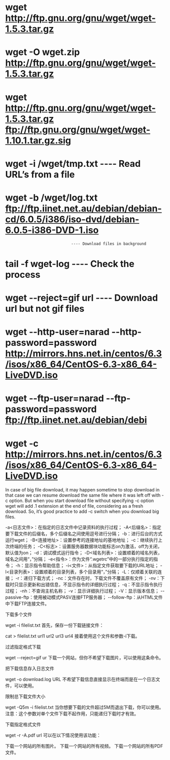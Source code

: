 
# wget http://ftp.gnu.org/gnu/wget/wget-1.5.3.tar.gz
# wget -O wget.zip http://ftp.gnu.org/gnu/wget/wget-1.5.3.tar.gz
# wget http://ftp.gnu.org/gnu/wget/wget-1.5.3.tar.gz ftp://ftp.gnu.org/gnu/wget/wget-1.10.1.tar.gz.sig
# wget -i /wget/tmp.txt          ---- Read URL’s from a file

# wget -b /wget/log.txt ftp://ftp.iinet.net.au/debian/debian-cd/6.0.5/i386/iso-dvd/debian-6.0.5-i386-DVD-1.iso
                                 ---- Download files in background
# tail -f wget-log               ---- Check the process

# wget --reject=gif url          ---- Download url but not gif files


# wget --http-user=narad --http-password=password http://mirrors.hns.net.in/centos/6.3/isos/x86_64/CentOS-6.3-x86_64-LiveDVD.iso
# wget --ftp-user=narad --ftp-password=password ftp://ftp.iinet.net.au/debian/debi


# wget -c http://mirrors.hns.net.in/centos/6.3/isos/x86_64/CentOS-6.3-x86_64-LiveDVD.iso   
In case of big file download, it may happen sometime to stop download 
in that case we can resume download the same file where it was left off with -c option. 
But when you start download file without specifying -c option wget will add .1 extension 
at the end of file, considering as a fresh download. 
So, it’s good practice to add -c switch when you download big files.

-a<日志文件>：在指定的日志文件中记录资料的执行过程；
-A<后缀名>：指定要下载文件的后缀名，多个后缀名之间使用逗号进行分隔；
-b：进行后台的方式运行wget；
-B<连接地址>：设置参考的连接地址的基地地址；
-c：继续执行上次终端的任务；
-C<标志>：设置服务器数据块功能标志on为激活，off为关闭，默认值为on；
-d：调试模式运行指令；
-D<域名列表>：设置顺着的域名列表，域名之间用“，”分隔；
-e<指令>：作为文件“.wgetrc”中的一部分执行指定的指令；
-h：显示指令帮助信息；
-i<文件>：从指定文件获取要下载的URL地址；
-l<目录列表>：设置顺着的目录列表，多个目录用“，”分隔；
-L：仅顺着关联的连接；
-r：递归下载方式；
-nc：文件存在时，下载文件不覆盖原有文件；
-nv：下载时只显示更新和出错信息，不显示指令的详细执行过程；
-q：不显示指令执行过程；
-nh：不查询主机名称；
-v：显示详细执行过程；
-V：显示版本信息；
--passive-ftp：使用被动模式PASV连接FTP服务器；
--follow-ftp：从HTML文件中下载FTP连接文件。

下载多个文件

wget -i filelist.txt
首先，保存一份下载链接文件：

cat > filelist.txt
url1
url2
url3
url4
接着使用这个文件和参数-i下载。

过滤指定格式下载

wget --reject=gif ur
下载一个网站，但你不希望下载图片，可以使用这条命令。

把下载信息存入日志文件

wget -o download.log URL
不希望下载信息直接显示在终端而是在一个日志文件，可以使用。

限制总下载文件大小

wget -Q5m -i filelist.txt
当你想要下载的文件超过5M而退出下载，你可以使用。注意：这个参数对单个文件下载不起作用，只能递归下载时才有效。

下载指定格式文件

wget -r -A.pdf url
可以在以下情况使用该功能：

下载一个网站的所有图片。
下载一个网站的所有视频。
下载一个网站的所有PDF文件。


